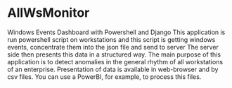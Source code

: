# AllWsMonitor
Windows Events Dashboard with Powershell and Django
This application is run powershell script on workstations and this script is getting windows events, concentrate them into the json file and send to server
The server side then presents this data in a structured way.
The main purpose of this application is to detect anomalies in the general rhythm of all workstations of an enterprise.
Presentation of data is available in web-browser and by csv files. You can use a PowerBI, for example, to process this files.
